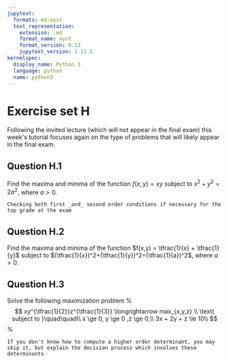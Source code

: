```yaml
---
jupytext:
  formats: md:myst
  text_representation:
    extension: .md
    format_name: myst
    format_version: 0.13
    jupytext_version: 1.11.5
kernelspec:
  display_name: Python 3
  language: python
  name: python3
---
```


# Exercise set H

Following the invited lecture (which will not appear in the final exam) this week's tutorial focuses again on the type of problems that will likely appear in the final exam.

## Question H.1

Find the maxima and minima of the function $f(x,y) = xy$ subject to $x^2+y^2=2a^2$, where $a>0$.

```{hint}
Checking both first _and_ second order conditions if necessary for the top grade at the exam
```

## Question H.2

Find the maxima and minima of the function $f(x,y) = \tfrac{1}{x} + \tfrac{1}{y}$ subject to $(\tfrac{1}{x})^2+(\tfrac{1}{y})^2=(\tfrac{1}{a})^2$, where $a>0$.

## Question H.3

Solve the following maximization problem
%
$$
xy^{\tfrac{1}{2}}z^{\tfrac{1}{3}} \longrightarrow max_{x,y,z}
\\
\text{ subject to }\quad\quad\\
x \ge 0, y \ge 0 ,z \ge 0,\\
3x + 2y + z \le 10\\
$$
%
```{hint}
If you don't know how to compute a higher order determinant, you may skip it, but explain the decision process which involves these determinants
```



